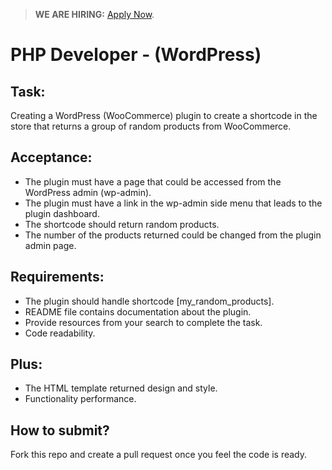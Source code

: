> **WE ARE HIRING:** [Apply Now](http://smrtr.io/39dR8).

# PHP Developer - (WordPress)

## Task:
Creating a WordPress (WooCommerce) plugin to create a shortcode in the store that returns a group of random products from WooCommerce.

## Acceptance:
- The plugin must have a page that could be accessed from the WordPress admin (wp-admin).
- The plugin must have a link in the wp-admin side menu that leads to the plugin dashboard.
- The shortcode should return random products.
- The number of the products returned could be changed from the plugin admin page.

## Requirements:
- The plugin should handle shortcode [my_random_products].
- README file contains documentation about the plugin.
- Provide resources from your search to complete the task.
- Code readability.

## Plus:
- The HTML template returned design and style.
- Functionality performance.


## How to submit?
Fork this repo and create a pull request once you feel the code is ready.
